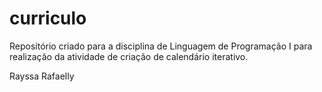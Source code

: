 # curriculo
Repositório criado para a disciplina de Linguagem de Programação I para realização da atividade de criação de calendário iterativo.


Rayssa Rafaelly
